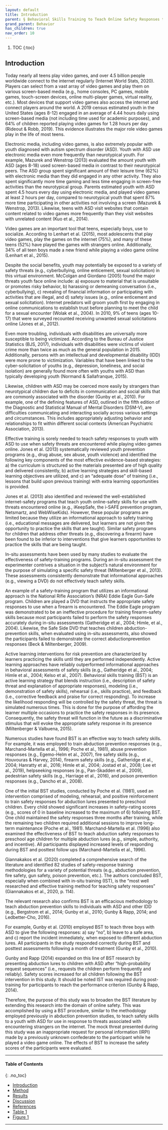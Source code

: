 ```yaml
---
layout: default
title: Introduction 
parent: § Behavioral Skills Training to Teach Online Safety Responses to Youth with Autism Spectrum Disorder  
grand_parent: Behavior 
has_children: true
nav_order: 10 
---
```

<style>
.dont-break-out {
  /* These are technically the same, but use both */
  overflow-wrap: break-word;
  word-wrap: break-word;

     -ms-word-break: break-all;
  /* This is the dangerous one in WebKit, as it breaks things wherever */
  word-break: break-all;
  /* Instead use this non-standard one: */
  word-break: break-word;
}

.youtube-container {
    position: relative;
    width: 100%;
    height: 0;
    padding-bottom: 56.25%;
}
.youtube-video {
    position: absolute;
    top: 0;
    left: 0;
    width: 100%;
    height: 100%;
}

</style>

<div class="dont-break-out" markdown="1">

1. TOC
{:toc}

## Introduction
Today nearly all teens play video games, and over 4.5 billion people worldwide connect to the internet regularly (Internet World Stats, 2020). Players can select from a vast array of video games and play them on various screen-based media (e.g., home consoles, PC games, mobile games, touch-screen devices, online multi-player games, virtual reality, etc.). Most devices that support video games also access the internet and connect players around the world. A 2019 census estimated youth in the United States (ages 8-12) engaged in an average of 4.44 hours daily using screen-based media (not including time used for academic purposes), and 64% of children reported playing video games for 1.28 hours per day (Rideout & Robb, 2019). This evidence illustrates the major role video games play in the life of most teens.

Electronic media, including video games, is also extremely popular with youth diagnosed with autism spectrum disorder (ASD). Youth with ASD use electronic media even more frequently than neurotypical youth. For example, Mazurek and Wenstrop (2013) evaluated the amount youth with ASD (ages 8-18) used screen-based media in contrast to their neurotypical peers. The ASD group spent significant amount of their leisure time (62%) with electronic media than they did engaged in any other activity. They also spent significantly more time gaming and less time engaging in screen-free activities than the neurotypical group. Parents estimated youth with ASD spent 4.5 hours every day using electronic media, and played video games at least 2 hours per day, compared to neurotypical youth that spent 87% more time participating in other activities not involving a screen (Mazurek & Wenstrop, 2013). Likewise, teens with ASD visit websites that contain content related to video games more frequently than they visit websites with unrelated content (Kuo et al., 2014).

Video games are an important tool that teens, especially boys, use to socialize. According to Lenhart et al. (2015), most adolescents that play video games, play the games on the internet (75%), and many of these teens (52%) have played the games with strangers online. Additionally, 34% of all teen boys made a new friend while playing a video game online (Lenhart et al., 2015).

Despite the social benefits, youth may potentially be exposed to a variety of safety threats (e.g., cyberbullying, online enticement, sexual solicitation) in this virtual environment. McColgan and Giordano (2005) found the major threats youth face online include: a) exposure to material that is unsuitable or promotes risky behavior, b) harassing or demeaning conversation (i.e., cyberbullying), c) revealing of financial information or participating with activities that are illegal, and d) safety issues (e.g., online enticement and sexual solicitation). Internet predators will groom youth first by engaging in online communications to establish trust before planning to meet the child for a sexual encounter (Wolak et al., 2004). In 2010, 9% of teens (ages 10-17) that were surveyed recounted receiving unwanted sexual solicitations online (Jones et al., 2012).

Even more troubling, individuals with disabilities are universally more susceptible to being victimized. According to the Bureau of Justice Statistics (BJS, 2017), individuals with disabilities were victims of violent crime more than twice as much as the general population in 2015. Additionally, persons with an intellectual and developmental disability (IDD) were more prone to victimization. Variables that have been linked to the cyber-solicitation of youths (e.g., depression, loneliness, and social isolation) are generally found more often with youths with ASD than typically developing youth (Normand & Sallafranque, 2015).

Likewise, children with ASD may be coerced more easily by strangers than neurotypical children due to deficits in communication and social skills that are commonly associated with the disorder (Gunby et al., 2010). For example, one of the defining features of ASD, outlined in the fifth edition of the Diagnostic and Statistical Manual of Mental Disorders (DSM-V), are difficulties communicating and interacting socially across various settings and circumstances. This includes appropriately adjusting behavior and relationships to fit within different social contexts (American Psychiatric Association, 2013).

Effective training is sorely needed to teach safety responses to youth with ASD to use when safety threats are encountered while playing video games online. Jones et al. (2013) systematically reviewed youth prevention programs (e.g., drug abuse, sex abuse, youth violence) and identified the following key components of the most effective evidence-based strategies: a) the curriculum is structured so the materials presented are of high quality and delivered consistently, b) active learning strategies and skill-based learning objectives are utilized, and c) an “adequate dose” of training (i.e., lessons that build upon previous training) with extra learning opportunities is provided.

Jones et al. (2013) also identified and reviewed the well-established internet-safety programs that teach youth online-safety skills for use with threats encountered online (e.g., iKeepSafe, the i-SAFE prevention program, Netsmartz, and WebWiseKids). However, these popular programs are limited because they utilize an informational approach to safety training (i.e., educational messages are delivered, but learners are not given the opportunity to practice the skills that are taught). Similar safety programs for children that address other threats (e.g., discovering a firearm) have been found to be inferior to interventions that give learners opportunities to practice the skills that are being taught.

In-situ assessments have been used by many studies to evaluate the effectiveness of safety-training programs. During an in-situ assessment the experimenter contrives a situation in the subject’s natural environment for the purpose of simulating a specific safety threat (Miltenberger et al., 2013). These assessments consistently demonstrate that informational approaches (e.g., viewing a DVD) do not effectively teach safety skills.

An example of a safety-training program that utilizes an informational approach is the National Rifle Association’s (NRA) Eddie Eagle Gun-Safe program. Children are played a DVD that instructs the appropriate safety responses to use when a firearm is encountered. The Eddie Eagle program was demonstrated to be an ineffective procedure for training firearm-safety skills because most participants failed to perform the safety responses accurately during in-situ assessments (Gatheridge et al., 2004; Himle, et al., 2004). Likewise, the Safe Side DVD that teaches children abduction-prevention skills, when evaluated using in-situ assessments, also showed the participants failed to demonstrate the correct abductionprevention responses (Beck & Miltenberger, 2009).

Active learning interventions for risk prevention are characterized by learners practicing the skills until they are performed independently. Active learning approaches have reliably outperformed informational approaches in behavioral assessments of safety skills (e.g., Gatheridge et al., 2004; Himle et al., 2004; Kelso et al., 2007). Behavioral skills training (BST) is an active learning strategy that blends instruction (i.e., description of safety threat and explanation of appropriate responses), modeling (i.e., demonstration of safety skills), rehearsal (i.e., skills practice), and feedback (i.e., corrective feedback and praise for correct responding). To increase the likelihood responding will be controlled by the safety threat, the threat is simulated numerous times. This is done for the purpose of affording the learner multiple occasions to practice the safety responses in its presence. Consequently, the safety threat will function in the future as a discriminative stimulus that will evoke the appropriate safety response in its presence (Miltenberger & Valbuena, 2015). 

Numerous studies have found BST is an effective way to teach safety skills. For example, it was employed to train abduction prevention responses (e.g., Marchand-Martella et al., 1996; Poche et al., 1981), abuse prevention responses (e.g., Egemo-Helm et al., 2007), fire safety skills (e.g., Houvouras & Harvey, 2014), firearm safety skills (e.g., Gatheridge et al., 2004; Hanratty et al., 2016; Himle et al., 2004; Jostad et al., 2008; Lee et al., 2019), helpseeking responses (e.g., Pan-Skadden et al., 2009), pedestrian safety skills (e.g., Harriage et al., 2016), and poison prevention responses (e.g., Dancho et al., 2008).

One of the initial BST studies, conducted by Poche et al. (1981), used an intervention comprised of modeling, rehearsal, and positive reinforcement to train safety responses for abduction lures presented to preschool children. Every child showed significant increases in safety-rating scores (e.g., scores of 0 in baseline increased to the maximum of 6) following BST. One child maintained the safety responses three months after training, while the remaining two children required additional sessions to improve long-term maintenance (Poche et al., 1981). Marchand-Martella et al. (1996) also examined the effectiveness of BST to teach abduction safety responses to preschool age children for multiple abduction lures (e.g., simple, authority, and incentive). All participants displayed increased levels of responding during BST and posttest follow ups (Marchand-Martella et al., 1996).

Giannakakos et al. (2020) completed a comprehensive search of the literature and identified 82 studies of safety-response training methodologies for a variety of potential threats (e.g., abduction prevention, fire safety, gun safety, poison prevention, etc.). The authors concluded BST, especially when combined with in-situ training (IST), is the “most well researched and effective training method for teaching safety responses” (Giannakakos et al., 2020, p. 114).

The relevant research also confirms BST is an efficacious methodology to teach abduction prevention skills to individuals with ASD and other IDD (e.g., Bergstrom et al., 2014; Gunby et al., 2010; Gunby & Rapp, 2014; and Ledbetter-Cho, 2016). 

For example, Gunby et al. (2010) employed BST to teach three boys with ASD to give the following responses: a) say “no”, b) leave to a safe area, and c) report the incident immediately, when exposed to different abduction lures. All participants in the study responded correctly during BST and posttest assessments following a month of treatment (Gunby et al., 2010). 

Gunby and Rapp (2014) expanded on this line of BST research by presenting abduction lures to children with ASD after “high-probability request sequences” (i.e., requests the children perform frequently and reliably). Safety scores increased for all children following the BST intervention in this study. It should be noted IST was required during post-training for participants to reach the performance criterion (Gunby & Rapp, 2014).

Therefore, the purpose of this study was to broaden the BST literature by extending this research into the domain of online safety. This was accomplished by using a BST procedure, similar to the methodology employed previously in abduction prevention studies, to teach safety skills to a youth with ASD for use in response to threats associated with encountering strangers on the internet. The mock threat presented during this study was an inappropriate request for personal information (IRPI) made by a previously unknown confederate to the participant while he played a video game online. The effects of BST to increase the safety scores of the participants were evaluated.

***

#### Table of Contents
{: .no_toc}

<ul><li> <a href="/docs/behavior/behavioral-sklls-training-to-teach-online-safety-responses-to-youth-with-autism-spectrum-disorder-1/">Introduction</a></li><li> <a href="/docs/behavior/behavioral-sklls-training-to-teach-online-safety-responses-to-youth-with-autism-spectrum-disorder-2/">Method</a></li><li> <a href="/docs/behavior/behavioral-sklls-training-to-teach-online-safety-responses-to-youth-with-autism-spectrum-disorder-3/">Results</a></li><li> <a href="/docs/behavior/behavioral-sklls-training-to-teach-online-safety-responses-to-youth-with-autism-spectrum-disorder-4/">Discussion</a></li><li> <a href="/docs/behavior/behavioral-sklls-training-to-teach-online-safety-responses-to-youth-with-autism-spectrum-disorder-5/">References</a></li><li> <a href="/docs/behavior/behavioral-sklls-training-to-teach-online-safety-responses-to-youth-with-autism-spectrum-disorder-6/">Table 1</a></li><li> <a href="/docs/behavior/behavioral-sklls-training-to-teach-online-safety-responses-to-youth-with-autism-spectrum-disorder-7/">Figure 1</a></li></ul>

***

</div>
